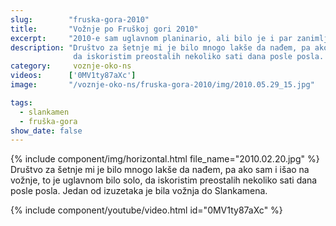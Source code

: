 ```yaml
---
slug:        "fruska-gora-2010"
title:       "Vožnje po Fruškoj gori 2010"
excerpt:     "2010-e sam uglavnom planinario, ali bilo je i par zanimljvih vožnji po okolini..."
description: "Društvo za šetnje mi je bilo mnogo lakše da nađem, pa ako sam i išao na vožnje, to je uglavnom bilo solo,
              da iskoristim preostalih nekoliko sati dana posle posla. Jedan od izuzetaka je bila vožnja do Slankamena."
category:     voznje-oko-ns
videos:      ['0MV1ty87aXc']
image:       "/voznje-oko-ns/fruska-gora-2010/img/2010.05.29_15.jpg"

tags:
  - slankamen
  - fruška-gora
show_date: false
---
```


{% include component/img/horizontal.html file_name="2010.02.20.jpg" %}
Društvo za šetnje mi je bilo mnogo lakše da nađem, pa ako sam i išao na vožnje, to je uglavnom bilo solo,
da iskoristim preostalih nekoliko sati dana posle posla. Jedan od izuzetaka je bila vožnja do Slankamena.

{% include component/youtube/video.html id="0MV1ty87aXc" %}